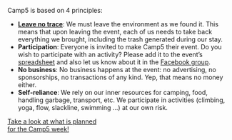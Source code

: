 Camp5 is based on 4 principles:

- **<a href="http://bit.ly/camp5-lnt" target="_blank">Leave no trace</a>**: We must leave the environment as we found it. This means that upon leaving the event, each of us needs to take back everything we brought, including the trash generated during our stay.
- **Participation**: Everyone is invited to make Camp5 their event. Do you wish to participate with an activity? Please add it to the event’s <a href="http://www.bit.ly/camp5-projects" target="_blank">spreadsheet</a> and also let us know about it in the <a href="https://www.facebook.com/groups/camp5" target="_blank">Facebook group</a>.
- **No business**: No business happens at the event: no advertising, no sponsorships, no transactions of any kind. Yep, that means no money either.
- **Self-reliance**: We rely on our inner resources for camping, food, handling garbage, transport, etc. We participate in activities (climbing, yoga, flow, slackline, swimming ...) at our own risk.

<div class="centered-contents">
    <a href="http://www.bit.ly/camp5-projects" target="_blank" class="btn">Take a look at what is planned<br />for the Camp5 week!</a>
</div>